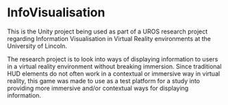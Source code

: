 # InfoVisualisation
This is the Unity project being used as part of a UROS research project regarding Information Visualisation in Virtual Reality environments at the University of Lincoln.

The research project is to look into ways of displaying information to users in a virtual reality environment without breaking immersion. Since traditional HUD elements do not often work in a contextual or immersive way in virtual reality, this game was made to use as a test platform for a study into providing more immersive and/or contextual ways for displaying information.
